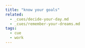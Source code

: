 ```yaml
---
title: "know your goals"
related:
  - _cues/decide-your-day.md
  - _cues/remember-your-dreams.md
tags:
  - cue
  - work
---
```

